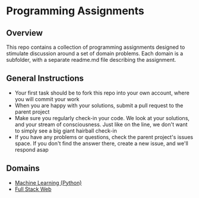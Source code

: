 Programming Assignments
=========

Overview
--------

This repo contains a collection of programming assignments designed to stimulate discussion around a set of domain problems. Each domain is a subfolder, with a separate readme.md file describing the assignment.

General Instructions
--------------------
- Your first task should be to fork this repo into your own account, where you will commit your work
- When you are happy with your solutions, submit a pull request to the parent project
- Make sure you regularly check-in your code. We look at your solutions, and your stream of consciousness. Just like on the line, we don't want to simply see a big giant hairball check-in
- If you have any problems or questions, check the parent project's issues space. If you don't find the answer there, create a new issue, and we'll respond asap

Domains
-------

* [Machine Learning (Python)]
* [Full Stack Web]

[Machine Learning (Python)]:/ml/readme.md
[Full Stack Web]:/fullstackweb/readme.md